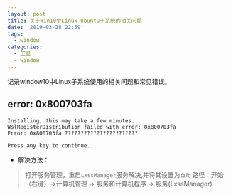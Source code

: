 ```yaml
---
layout: post
title: 关于Win10中Linux Ubuntu子系统的相关问题
date: '2019-03-28 22:59'
tags:
  - window
categories:
  - 工具
  - window
---
```


记录window10中Linux子系统使用的相关问题和常见错误。

<!--more-->

## error: 0x800703fa

```
Installing, this may take a few minutes...
WslRegisterDistribution failed with error: 0x800703fa
Error: 0x800703fa ???????????????????????

Press any key to continue...
```
- 解决方法：
> 打开服务管理，重启`LxssManager`服务解决,并将其设置为`自动`
> 路径：开始（右键）->计算机管理 -> 服务和计算机程序 -> 服务(LxssManager)
